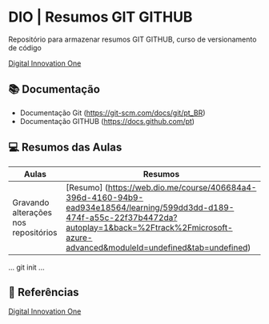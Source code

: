 
# DIO | Resumos GIT GITHUB

Repositório para armazenar resumos GIT GITHUB, curso de versionamento de código

[Digital Innovation One](https://dio.me/)

## 📚 Documentação
- Documentação Git (https://git-scm.com/docs/git/pt_BR)
- Documentação GITHUB (https://docs.github.com/pt)

## 💻 Resumos das Aulas
| Aulas | Resumos|
|-------| -------|
|Gravando alterações nos repositórios| [Resumo] (https://web.dio.me/course/406684a4-396d-4160-94b9-ead934e18564/learning/599dd3dd-d189-474f-a55c-22f37b4472da?autoplay=1&back=%2Ftrack%2Fmicrosoft-azure-advanced&moduleId=undefined&tab=undefined)|

...
git init
...

## 🔎 Referências
[Digital Innovation One](https://dio.me/)

